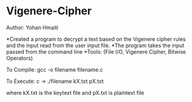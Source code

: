 # Vigenere-Cipher
Author: Yohan Hmaiti

*Created a program to decrypt a text based on the Vigenere cipher rules and the input read from the user input file.
*The program takes the input passed from the command line
*Tools: (File I/O, Vigenere Cipher, Bitwise Operators)

To Compile: 
 gcc -o filename filename.c

To Execute: 
 c -> ./filename kX.txt pX.txt
 
 where kX.txt is the keytext file
 and pX.txt is plaintext file
